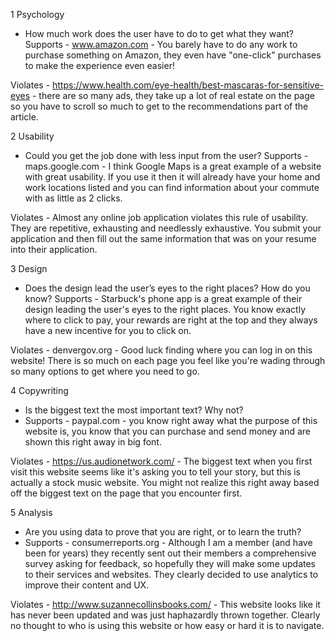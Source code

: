 1 Psychology
  - How much work does the user have to do to get what they want?
  Supports - www.amazon.com - You barely have to do any work to purchase something on Amazon, they even have "one-click" purchases to make the experience even easier!

  Violates - https://www.health.com/eye-health/best-mascaras-for-sensitive-eyes - there are so many ads, they take up a lot of real estate on the page so you have to scroll so much to get to the recommendations part of the article.

2 Usability
  - Could you get the job done with less input from the user?
  Supports - maps.google.com - I think Google Maps is a great example of a website with great usability. If you use it then it will already have your home and work locations listed and you can find information about your commute with as little as 2 clicks.

  Violates - Almost any online job application violates this rule of usability. They are repetitive, exhausting and needlessly exhaustive. You submit your application and then fill out the same information that was on your resume into their application.

3 Design
  - Does the design lead the user’s eyes to the right places? How do you know?
  Supports - Starbuck's phone app is a great example of their design leading the user's eyes to the right places. You know exactly where to click to pay, your rewards are right at the top and they always have a new incentive for you to click on.

  Violates - denvergov.org - Good luck finding where you can log in on this website! There is so much on each page you feel like you're wading through so many options to get where you need to go.

4 Copywriting
  - Is the biggest text the most important text? Why not?
  - Supports - paypal.com - you know right away what the purpose of this website is, you know that you can purchase and send money and are shown this right away in big font.

  Violates - https://us.audionetwork.com/ - The biggest text when you first visit this website seems like it's asking you to tell your story, but this is actually a stock music website. You might not realize this right away based off the biggest text on the page that you encounter first.

5 Analysis
  - Are you using data to prove that you are right, or to learn the truth?
  - Supports - consumerreports.org - Although I am a member (and have been for years) they recently sent out their members a comprehensive survey asking for feedback, so hopefully they will make some updates to their services and websites. They clearly decided to use analytics to improve their content and UX.

  Violates - http://www.suzannecollinsbooks.com/ - This website looks like it has never been updated and was just haphazardly thrown together. Clearly no thought to who is using this website or how easy or hard it is to navigate.
